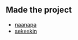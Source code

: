 ## Made the project
- [naanapa](https://profile.intra.42.fr/users/naanapa)
- [sekeskin](https://profile.intra.42.fr/users/sekeskin)

